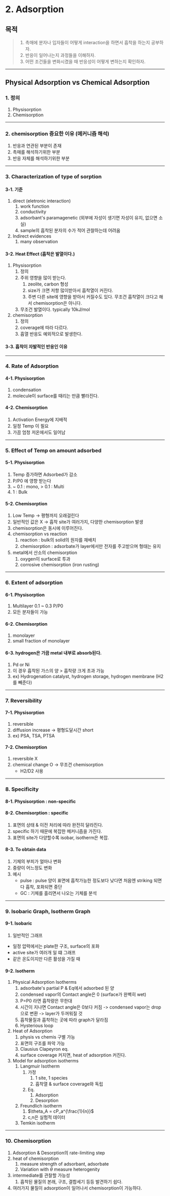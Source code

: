# 2. Adsorption

## 목적

> 1. 촉매에 분자나 입자들이 어떻게 interaction을 하면서 흡착을 하는지 공부하자.
> 2. 반응이 일어나는지 과정들을 이해하자.
> 3. 어떤 조건들을 변화시켰을 때 반응성이 어떻게 변하는지 확인하자.

-------

## Physical Adsorption vs Chemical Adsorption

### 1. 정의
1. Physisorption
2. Chemisorption

-------------

### 2. chemisorption 중요한 이유 (메커니즘 해석)
1. 반응과 연관된 부분이 존재
2. 촉매를 해석하기위한 부분
3. 반응 자체를 해석하기위한 부분

-------------

### 3. Characterization of type of sorption

#### 3-1. 기준
1. direct (eletronic interaction)
   1. work function
   2. conductivity
   3. adsorbant's paramagenetic (외부에 자성이 생기면 자성이 유지, 없으면 소실)
   4. sample의 흡착된 분자의 수가 적어 관찰하는데 어려움
2. Indirect evidences
   1. many observation

#### 3-2. Heat Effect (흡착은 발열이다.)
1. Physisorption
   1. 정의
   2. 주위 영향을 많이 받는다.
      1. zeolite, carbon 형성
      2. size가 크면 저항 많이받아서 흡착열이 커진다.
      3. 주변 다른 site에 영향을 받아서 커질수도 있다. 무조건 흡착열이 크다고 해서 chemisorption은 아니다.
   3. 무조건 발열이다. typically 10kJ/mol
3. chemisorption
   1. 정의
   2. coverage에 따라 다르다.
   3. 흡열 반응도 예외적으로 발생한다.

#### 3-3. **흡착이 자발적인 반응인 이유**

-------------

### 4. Rate of Adsorption

#### 4-1. Physisorption
   1. condensation
   2. molecule이 surface를 때리는 만큼 빨라진다.

#### 4-2. Chemisorption
   1. Activation Energy에 지배적
   2. 일정 Temp 이 필요
   3. 가끔 엄청 저온에서도 일어남

-------------

### 5. Effect of Temp on amount adsorbed

#### 5-1. Physisorption
1. Temp 증가하면 Adsorbed가 감소
2. P/P0 에 영향 받는다
3. ~ 0.1 : mono, > 0.1 : Multi
4. 1 : Bulk

#### 5-2. Chemisorption
1. Low Temp -> 평형까지 오래걸린다
2. 일반적인 값은 X -> 흡착 site가 여러가지, 다양한 chemisorption 발생
3. chemisorption은 동시에 이루어진다.
4. chemisorption vs reaction
   1. reaction : bulk의 solid의 원자를 재배치
   2. chemisorption : adsorbate가 layer에서만 전자를 주고받으며 형태는 유지
5. metal에서 산소의 chemisorption
   1. oxygen이 surface로 투과
   2. corrosive chemisorption (iron rusting)

-------------

### 6. Extent of adsorption

#### 6-1. Physisorption
1. Multilayer 0.1 ~ 0.3 P/P0
2. 모든 분자들이 가능

#### 6-2. Chemisorption
1. monolayer
2. small fraction of monolayer

#### 6-3. hydrogen은 가끔 metal 내부로 absorb된다.
1. Pd or Ni
2. 이 경우 흡착된 가스의 양 > 흡착량 크게 초과 가능
3. ex) Hydrogenation catalyst, hydrogen storage, hydrogen membrane (H2를 빼준다)

-------------

### 7. Reversibility

#### 7-1. Physisorption
1. reversible
2. diffusion increase -> 평형도달시간 short
3. ex) PSA, TSA, PTSA

#### 7-2. Chemisorption
1. reversible X
2. chemical change O -> 무조건 chemisorption
   - H2/D2 사용

-------------

### 8. Specificity

#### 8-1. Physisorption : non-specific

#### 8-2. Chemisorption : specific
1. 표면의 상태 & 이전 처리에 따라 완전히 달라진다.
2. specific 하기 때문에 복잡한 메커니즘을 가진다.
3. 표면의 site가 다양할수록 isobar, isotherm은 복잡.

#### 8-3. To obtain data
1. 기체의 부피가 얼마나 변화
2. 중량이 어느정도 변화
3. 예시 
   - pulse : pulse 양이 표면에 흡착가능한 정도보다 낮다면 처음엔 striking 되면 다 흡착, 포화되면 중단
   - GC : 기체를 흘리면서 나오는 기체를 분석

-------------

### 9. Isobaric Graph, Isotherm Graph

#### 9-1. Isobaric
1. 일반적인 그래프
  - 일정 압력에서는 plate한 구조, surface의 포화
  - active site가 여러개 일 떄 그래프
  - 같은 온도이지만 다른 활성을 가질 때

#### 9-2. Isotherm
1. Physical Adsorption Isotherms
   1. adsorbate's partial P & Eq에서 adsorbed 된 양
   2. condensed vapor의 Contact angle은 0 (surface가 완벽히 wet)
   3. P=P0 라면 흡착량은 무한대
   4. 시간이 지나면 Contact angle은 0보다 커짐 -> condensed vapor는 drop으로 변환 -> layer가 두꺼워질 것
   5. 흡착물질과 흡착하는 곳에 따라 graph가 달라짐
   6. Hysterious loop
2. Heat of Adsorption
   1. physis vs chemis 구별 가능
   2. 표면의 구조를 파악 가능
   3. Clausius Clapeyron eq.
   4. surface coverage 커지면, heat of adsorption 커진다.
3. Model for adsorption isotherms
   1. Langmuir Isotherm
      1. 가정
         1. 1 site, 1 species
         2. 흡착열 & surface coverage와 독립
      2. Eq.
         1. Adsorption
         2. Desorption
   2. Freundlich isotherm
      1. $\theta_A = cP_a^{\frac{1}{n}}$
      2. c,n은 실험적 데이터
   3. Temkin isotherm

-------------

### 10. Chemisorption

1. Adsorption & Desorption의 rate-limiting step
2. heat of chemisorption
   1. measure strength of adsorbant, adsorbate
   2. Variation with $\theta$ measure heterogenity
3. intermediate를 관찰할 가능성
   1. 흡착된 물질의 본래, 구조, 결합세기 등등 발견하기 쉽다.
4. 여러가지 물질이 adsorption이 일어나서 chemisorption이 가능하다.
